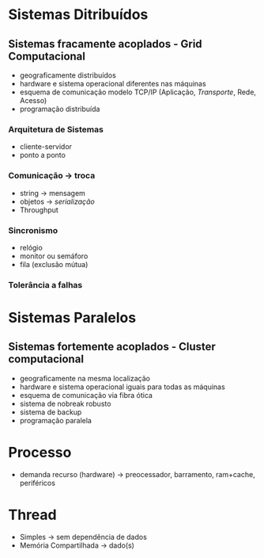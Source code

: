 # Sistemas Ditribuídos
## Sistemas fracamente acoplados - Grid Computacional
- geograficamente distribuídos
- hardware e sistema operacional diferentes nas máquinas
- esquema de comunicação modelo TCP/IP (Aplicação, *Transporte*, Rede, Acesso) 
- programação distribuída
### Arquitetura de Sistemas 
- cliente-servidor
- ponto a ponto
### Comunicação -> troca
- string -> mensagem
- objetos -> *serialização*
- Throughput 
### Sincronismo
- relógio
- monitor ou semáforo
- fila (exclusão mútua)
### Tolerância a falhas

# Sistemas Paralelos
## Sistemas fortemente acoplados - Cluster computacional
  - geograficamente na mesma localização
  - hardware e sistema operacional iguais para todas as máquinas
  - esquema de comunicação via fibra ótica
  - sistema de nobreak robusto
  - sistema de backup
  - programação paralela

# Processo 
- demanda recurso (hardware) -> preocessador, barramento, ram+cache, periféricos

# Thread
- Simples -> sem dependência de dados
- Memória Compartilhada -> dado(s)
    
